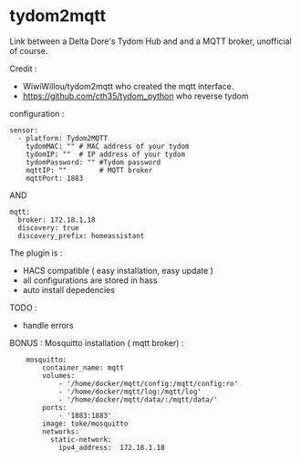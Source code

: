 # tydom2mqtt
Link between a Delta Dore's Tydom Hub and and a MQTT broker, unofficial of course.


Credit : 
 - WiwiWillou/tydom2mqtt who created the mqtt interface.
 - https://github.com/cth35/tydom_python who reverse tydom


configuration : 
```
sensor: 
  - platform: Tydom2MQTT
    tydomMAC: "" # MAC address of your tydom
    tydomIP: ""  # IP address of your tydom
    tydomPassword: "" #Tydom password
    mqttIP: ""        # MQTT broker
    mqttPort: 1883
```
AND 
```
mqtt:
  broker: 172.18.1.18
  discovery: true
  discovery_prefix: homeassistant

```

The plugin is :
 - HACS compatible ( easy installation, easy update ) 
 - all configurations are stored in hass 
 - auto install depedencies
 
 
 TODO : 
  - handle errors


BONUS : 
Mosquitto installation ( mqtt broker) : 
```
    mosquitto:
        container_name: mqtt
        volumes:
            - '/home/docker/mqtt/config:/mqtt/config:ro'
            - '/home/docker/mqtt/log:/mqtt/log'
            - '/home/docker/mqtt/data/:/mqtt/data/'
        ports:
            - '1883:1883'
        image: toke/mosquitto
        networks:
          static-network:
            ipv4_address:  172.18.1.18
```
